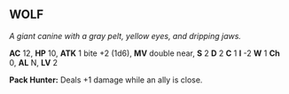 ## WOLF

_A giant canine with a gray pelt, yellow eyes, and dripping jaws._

**AC** 12, **HP** 10, **ATK** 1 bite +2 (1d6), **MV** double near, **S** 2 **D** 2 **C** 1 **I** -2 **W** 1 **Ch** 0, **AL** N, **LV** 2

**Pack Hunter:** Deals +1 damage while an ally is close.

